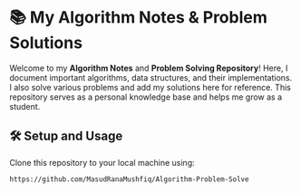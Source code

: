 # 📚 My Algorithm Notes & Problem Solutions

Welcome to my **Algorithm Notes** and **Problem Solving Repository**! Here, I document important algorithms, data structures, and their implementations. I also solve various problems and add my solutions here for reference. This repository serves as a personal knowledge base and helps me grow as a student.


## 🛠️ Setup and Usage

Clone this repository to your local machine using:

```bash
https://github.com/MasudRanaMushfiq/Algorithm-Problem-Solve
